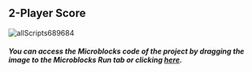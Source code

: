 ## 2-Player Score
![allScripts689684](https://user-images.githubusercontent.com/112697142/211492842-a6a333c5-d2af-4dc7-8fa5-651b78112c8d.png)


##### You can access the Microblocks code of the project by dragging the image to the Microblocks Run tab or clicking [here](https://microblocks.fun/run/microblocks.html#scripts=GP%20Scripts%0Adepends%20%27OLED%20Graphics%27%20%27PicoBricks%27%0A%0Ascript%20472%20101%20%7B%0AwhenStarted%0Aplayer1%20%3D%200%0Aplayer2%20%3D%200%0AOLEDInit_I2C%20%27OLED_0.96in%27%20%273C%27%200%20false%0Aforever%20%7B%0A%20%20if%20%28%28pb_light_sensor%29%20%3C%2050%29%20%7B%0A%20%20%20%20player1%20%2B%3D%201%0A%20%20%20%20OLEDwrite%20%27Player1%3A%20%27%200%200%20false%0A%20%20%20%20OLEDwrite%20player1%2065%200%20false%0A%20%20%20%20waitMillis%20250%0A%20%20%7D%20%28%28pb_button%29%20%3D%3D%20%28booleanConstant%20true%29%29%20%7B%0A%20%20%20%20player2%20%2B%3D%201%0A%20%20%20%20OLEDwrite%20%27Player2%3A%20%27%20%27%27%2010%20false%0A%20%20%20%20OLEDwrite%20player2%2065%2010%20false%0A%20%20%20%20waitMillis%20250%0A%20%20%7D%20else%20%7B%0A%20%20%20%20OLEDwrite%20%27Player1%3A%20%27%200%200%20false%0A%20%20%20%20OLEDwrite%20player1%2065%200%20false%0A%20%20%20%20OLEDwrite%20%27Player2%3A%20%27%20%27%27%2010%20false%0A%20%20%20%20OLEDwrite%20player2%2065%2010%20false%0A%20%20%7D%0A%7D%0A%7D%0A%0A "here").
